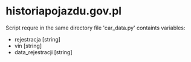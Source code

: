 # historiapojazdu.gov.pl
Script requre in the same directory file 'car_data.py' containts variables:
* rejestracja [string]
* vin [string]
* data_rejestracji [string]
